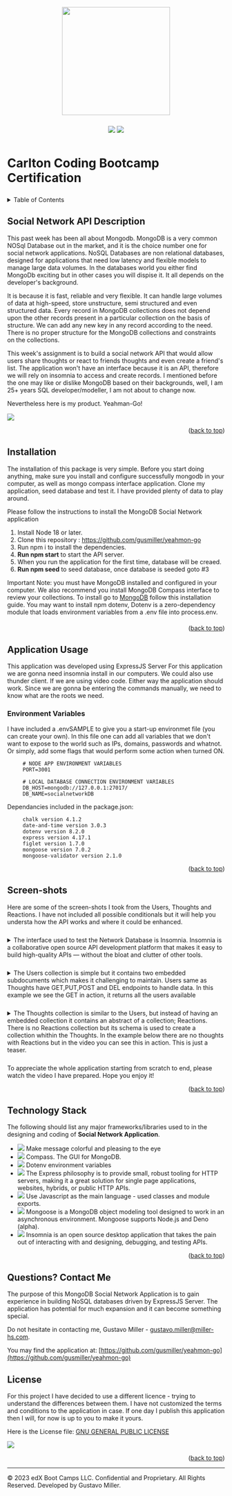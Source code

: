 <a id="readme-top" name="readme-top"></a>

<p align="center"><img src="./public/images/carleton-u-logo.jpg" height="250"></p>

<p align="center" style="margin-top:25px; margin-bottom:50px;">
	<a><img src="https://img.shields.io/static/v1.svg?label=javascript&message=Language&color=green"/></a>
	<a><img src="https://img.shields.io/static/v1.svg?label=nodejs&message=Server&color=purple"/></a>
</p>

# Carlton Coding Bootcamp Certification

<details style="margin-bottom: 25px; margin-top: 25px;">
	<summary>Table of Contents</summary>
	<ol>
		<li><a href="#Description">Social Network API Description</a></li>
		<li><a href="#installation">Installation</a></li>
		<li><a href="#usage">Application Usage</a></li>
          <li><a href="#technology">Technology</a></li>
          <li><a href="#screenshots">Screen-shots</a></li>
		<li><a href="#contactme">Questions? Contact Me!</a></li>
          <li><a href="#license">License</a></li>
	</ol>
</details>

<div id="Description" style="margin-top: 25px;">

## Social Network API Description

This past week has been all about Mongodb. MongoDB is a very common NOSql Database out in the market, and it is the choice number one for social network applications. NoSQL Databases are non relational databases, designed for applications that need low latency and flexible models to manage large data volumes. In the databases world you either find MongoDb exciting but in other cases you will dispise it. It all depends on the developer's background.

It is because it is fast, reliable and very flexible. It can handle large volumes of data at high-speed, store unstructure, semi structured and even structured data. Every record in MongoDB collections does not depend upon the other records present in a particular collection on the basis of structure. We can add any new key in any record according to the need. There is no proper structure for the MongoDB collections and constraints on the collections.

This week's assignment is to build a social network API that would allow users share thoughts or react to friends thoughts and even create a friend's list. The application won't have an interface because it is an API, therefore we will rely on insomnia to access and create records. I mentioned before the one may like or dislike MongoDB based on their backgrounds, well, I am 25+ years SQL developer/modeller, I am not about to change now. 

Nevertheless here is my product. Yeahman-Go!

<div style="margin-top: 15px;">
	<img src="./public/images/MN001.png">
</div>
</div>

<p align="right">(<a href="#readme-top">back to top</a>)</p>

<div id="installation" style="margin-bottom: 20px;margin-top: 20px;">

## Installation

The installation of this package is very simple. Before you start doing anything, make sure you install and configure successfully mongodb in your computer, as well as mongo compass interface application. Clone my application, seed database and test it. I have provided plenty of data to play around.

Please follow the instructions to install the MongoDB Social Network application

1. Install Node 18 or later.
2. Clone this repository : https://github.com/gusmiller/yeahmon-go
3. Run npm i to install the dependencies.
4. **Run npm start** to start the API server.
5. When you run the application for the first time, database will be creaed.
6. **Run npm seed** to seed database, once database is seeded goto #3

Important Note: you must have MongoDB installed and configured in your computer. We also recommend you install MongoDB Compass interface to review your collections. To install go to [MongoDB](https://www.mongodb.com/products/tools/compass) follow this installation guide. You may want to install npm dotenv, Dotenv is a zero-dependency module that loads environment variables from a .env file into process.env.

</div>

<p align="right">(<a href="#readme-top">back to top</a>)</p>

<div id="usage" style="margin-top: 25px;">

## Application Usage

This application was developed using ExpressJS Server For this application we are gonna need insomnia install in our computers. We could also use thunder client. If we are using video code. Either way the application should work. Since we are gonna be entering the commands manually, we need to know what are the roots we need.


### Environment Variables
I have included a .envSAMPLE to give you a start-up environmet file (you can create your own). In this file one can add all variables that we don't want to expose to the world such as IPs, domains, passwords and whatnot. Or simply, add some flags that would perform some action when turned ON.

```
     # NODE APP ENVIRONMENT VARIABLES
     PORT=3001

     # LOCAL DATABASE CONNECTION ENVIRONMENT VARIABLES
     DB_HOST=mongodb://127.0.0.1:27017/
     DB_NAME=socialnetworkDB
```

Dependancies included in the package.json:

```
     chalk version 4.1.2
     date-and-time version 3.0.3
     dotenv version 8.2.0
     express version 4.17.1
     figlet version 1.7.0
     mongoose version 7.0.2
     mongoose-validator version 2.1.0
```
<p align="right">(<a href="#readme-top">back to top</a>)</p>

</div>

<div id="screenshots" style="margin-top: 25px;">

## Screen-shots
Here are some of the screen-shots I took from the Users, Thoughts and Reactions. I have not included all possible conditionals but it will help you understa how the API works and where it could be enhanced.

<details style="margin-bottom: 25px; margin-top: 25px;">
<summary>The interface used to test the Network Database is Insomnia. Insomnia is a collaborative open source API development platform that makes it easy to build high-quality APIs — without the bloat and clutter of other tools.</summary>

<div style="margin-top: 15px;">
     <img src="./public/images/MN002.png">
</div>

If you want to know more about Insomnia please visit their official [website](https://insomnia.rest/) for further information

</details>

<details style="margin-bottom: 25px; margin-top: 25px;">
<summary>The Users collection is simple but it contains two embedded subdocuments which makes it challenging to maintain. Users same as Thoughts have GET,PUT,POST and DEL endpoints to handle data. In this example we see the GET in action, it returns all the users available</summary>

<div style="margin-top: 15px;">
     <img src="./public/images/MN003.png">
</div>

</details>

<details style="margin-bottom: 25px; margin-top: 25px;">
<summary>The Thoughts collection is similar to the Users, but instead of having an embedded collection it contains an abstract of a collection; Reactions. There is no Reactions collection but its schema is used to create a collection whithin the Thoughts. In the example below there are no thoughts with Reactions but in the video you can see this in action. This is just a teaser.</summary>

<div style="margin-top: 15px;">
     <img src="./public/images/MN004.png">
</div>

</details>

To appreciate the whole application starting from scratch to end, please watch the video I have prepared. Hope you enjoy it!

<p align="right">(<a href="#readme-top">back to top</a>)</p>

</div>

<div id="technology" style="margin-top: 25px;">

## Technology Stack

The following should list any major frameworks/libraries used to in the designing and coding of **Social Network Application**.

* <a href="https://www.npmjs.com/package/chalk"><img src="https://img.shields.io/static/v1.svg?label=npm&message=Chalk&color=yellow"/></a> Make message colorful and pleasing to the eye
* <a href="https://www.mongodb.com/products/tools/compass"><img src="https://img.shields.io/static/v1.svg?label=Database&message=MongoDB&color=blue"/></a> Compass. The GUI for MongoDB.
* <a href="https://www.npmjs.com/package/dotenv"><img src="https://img.shields.io/static/v1.svg?label=npm&message=dotenv&color=green"/></a> Dotenv environment variables
* <a href="https://www.npmjs.com/package/express"><img src="https://img.shields.io/static/v1.svg?label=npm&message=Express&color=magenta"/></a> The Express philosophy is to provide small, robust tooling for HTTP servers, making it a great solution for single page applications, websites, hybrids, or public HTTP APIs.
* <a href="https://developer.mozilla.org/en-US/docs/Web/javascript"><img src="https://img.shields.io/static/v1.svg?label=Javascrip&message=Coding&color=red"/></a> Use Javascript as the main language - used classes and module exports.
* <a href="https://www.npmjs.com/package/mongoose"><img src="https://img.shields.io/static/v1.svg?label=MongoDB&message=Mongoose&color=aero"/></a> Mongoose is a MongoDB object modeling tool designed to work in an asynchronous environment. Mongoose supports Node.js and Deno (alpha).
* <a href="https://docs.insomnia.rest/insomnia/get-started#:~:text=Insomnia%20is%20an%20open%20source%20desktop%20application%20that,like%20authentication%20helpers%2C%20code%20generation%2C%20and%20environment%20variables"><img src="https://img.shields.io/static/v1.svg?label=Desktop&message=Insomnia&color=blue"/></a> Insomnia is an open source desktop application that takes the pain out of interacting with and designing, debugging, and testing APIs.

<p align="right">(<a href="#readme-top">back to top</a>)</p>

</div>

<div id="contactme" style="margin-top: 25px;">

## Questions? Contact Me 

The purpose of this MongoDB Social Network Application is to gain experience in building NoSQL databases driven by ExpressJS Server. The application has potential for much expansion and it can become something special.

Do not hesitate in contacting me, Gustavo Miller - gustavo.miller@miller-hs.com.

You may find the application at: [https://github.com/gusmiller/yeahmon-go](https://github.com/gusmiller/yeahmon-go)

</div>

<div id="license" style="margin-top: 25px;">

## License

For this project I have decided to use a different licence - trying to understand the differences between them. I have not customized the terms and conditions to the application in case. If one day I publish this application then I will, for now is up to you to make it yours.

Here is the License file: [GNU GENERAL PUBLIC LICENSE](LICENSE)

<a><img src="https://img.shields.io/static/v1.svg?label=License&message=GNU General&color=yellow"/></a>

<p align="right">(<a href="#readme-top">back to top</a>)</p>

</div>

---
© 2023 edX Boot Camps LLC. Confidential and Proprietary. All Rights Reserved. Developed by Gustavo Miller.